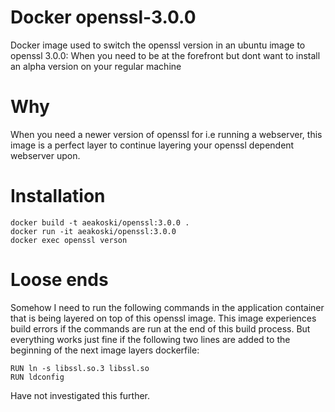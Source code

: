 # Docker openssl-3.0.0
Docker image used to switch the openssl version in an ubuntu image to openssl 3.0.0: When you need to be at the forefront but dont want to install an alpha version on your regular machine

# Why
When you need a newer version of openssl for i.e running a webserver, this image is a perfect layer to continue layering your openssl dependent webserver upon.

# Installation
```
docker build -t aeakoski/openssl:3.0.0 .
docker run -it aeakoski/openssl:3.0.0
docker exec openssl verson

```

# Loose ends
Somehow I need to run the following commands in the application container that is being layered on top of this openssl image. This image experiences build errors if the commands are run at the end of this build process. But everything works just fine if the following two lines are added to the beginning of the next image layers dockerfile:

```
RUN ln -s libssl.so.3 libssl.so
RUN ldconfig
```

Have not investigated this further.
